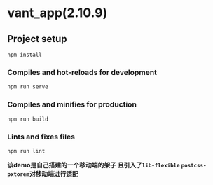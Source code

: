 # vant_app(2.10.9)

## Project setup
```
npm install
```

### Compiles and hot-reloads for development
```
npm run serve
```

### Compiles and minifies for production
```
npm run build
```

### Lints and fixes files
```
npm run lint
```
**该demo是自己搭建的一个移动端的架子 且引入了`lib-flexible` `postcss-pxtorem`对移动端进行适配**


